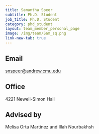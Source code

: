 ```yaml
---
title: Samantha Speer
subtitle: Ph.D. Student
job_title: Ph.D. Student
category: phd_student
layout: team_member_personal_page
image: /img/team/Sam_sq.png
link-new-tab: true
---
```


## Email ## 
snspeer@andrew.cmu.edu

## Office ##
4221 Newell-Simon Hall

## Advised by ##
Melisa Orta Martinez and Illah Nourbakhsh